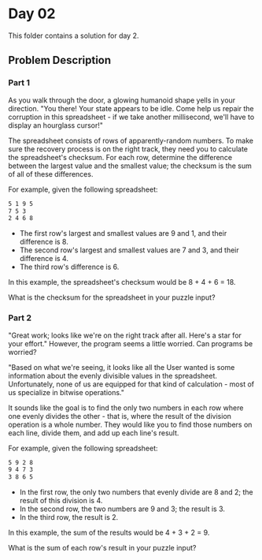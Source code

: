 # Day 02

This folder contains a solution for day 2.

## Problem Description

### Part 1
As you walk through the door, a glowing humanoid shape yells in your direction. "You there! Your state appears to be idle. Come help us repair the corruption in this spreadsheet - if we take another millisecond, we'll have to display an hourglass cursor!"

The spreadsheet consists of rows of apparently-random numbers. To make sure the recovery process is on the right track, they need you to calculate the spreadsheet's checksum. For each row, determine the difference between the largest value and the smallest value; the checksum is the sum of all of these differences.

For example, given the following spreadsheet:

```bash
5 1 9 5
7 5 3
2 4 6 8
```

  * The first row's largest and smallest values are 9 and 1, and their difference is 8.
  * The second row's largest and smallest values are 7 and 3, and their difference is 4.
  * The third row's difference is 6.

In this example, the spreadsheet's checksum would be 8 + 4 + 6 = 18.

What is the checksum for the spreadsheet in your puzzle input?


### Part 2

"Great work; looks like we're on the right track after all. Here's a star for your effort." However, the program seems a little worried. Can programs be worried?

"Based on what we're seeing, it looks like all the User wanted is some information about the evenly divisible values in the spreadsheet. Unfortunately, none of us are equipped for that kind of calculation - most of us specialize in bitwise operations."

It sounds like the goal is to find the only two numbers in each row where one evenly divides the other - that is, where the result of the division operation is a whole number. They would like you to find those numbers on each line, divide them, and add up each line's result.

For example, given the following spreadsheet:

```bash
5 9 2 8
9 4 7 3
3 8 6 5
```

  * In the first row, the only two numbers that evenly divide are 8 and 2; the result of this division is 4.
  * In the second row, the two numbers are 9 and 3; the result is 3.
  * In the third row, the result is 2.

In this example, the sum of the results would be 4 + 3 + 2 = 9.

What is the sum of each row's result in your puzzle input?
